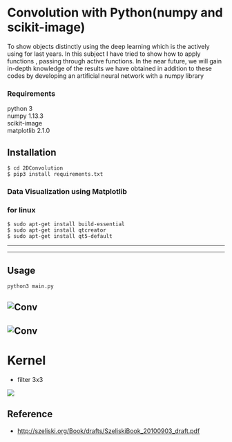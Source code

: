 # Convolution with Python(numpy and scikit-image)


To show objects distinctly using the deep learning which is the actively using for last years. In this subject I have tried to show how to apply functions , passing through active functions. In the near future, we will gain in-depth knowledge of the results we have obtained in addition to these codes by developing an artificial neural network with a numpy library


### Requirements
python 3   
numpy 1.13.3  
scikit-image  
matplotlib 2.1.0

## Installation ##
>
    $ cd 2DConvolution
    $ pip3 install requirements.txt


### Data Visualization using Matplotlib

### for linux

>
    $ sudo apt-get install build-essential
    $ sudo apt-get install qtcreator
    $ sudo apt-get install qt5-default 


---------------------------------------------------
---------------------------------------------------



## Usage
  


```python3 main.py```  

![Conv](data/Conv1.png)
-------------------------------

![Conv](data/Conv.png)
----------

# Kernel
* filter 3x3 

![](data/algo.gif)

## Reference

* http://szeliski.org/Book/drafts/SzeliskiBook_20100903_draft.pdf
 
